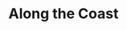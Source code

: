 ---
title: "Along the Coast"
year: 1958
rating: 4
stars: "★★★★"
rewatched: false
permalink: "along-the-coast"
watched_on: 2024-07-21
---